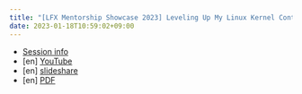 ```yaml
---
title: "[LFX Mentorship Showcase 2023] Leveling Up My Linux Kernel Contributions : Troubleshooting the kernel panic"
date: 2023-01-18T10:59:02+09:00
---
```


- [Session info](https://sched.co/1FUlY)
- [en] [YouTube](https://youtu.be/7VoJiZA0J9g)
- [en] [slideshare](https://www.slideshare.net/claudiajkang/lfx-showcase-leveling-up-my-linux-kernel-contributions-troubleshooting-the-kernel-panic)
- [en] [PDF](https://claudiajkang.github.io/slides/lfxshowcase2023/troubleshooting-the-kernel-panic-through-analyzing-sysrq-trigger-panic.pdf)
